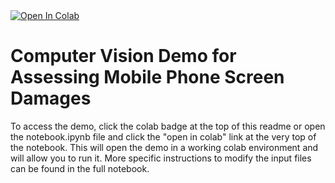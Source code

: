 <a href = "https://colab.research.google.com/github/prasannguruprasad/cv_demo/blob/main/noteboook.ipynb">
  <img src="https://colab.research.google.com/assets/colab-badge.svg" alt="Open In Colab"/>
</a>

# Computer Vision Demo for Assessing Mobile Phone Screen Damages 

To access the demo, click the colab badge at the top of this readme or open the notebook.ipynb file and click the "open in colab" link at the very top of the notebook. This will open the demo in a working colab environment and will allow you to run it. More specific instructions to modify the input files can be found in the full notebook. 
